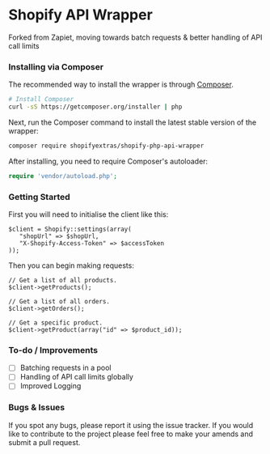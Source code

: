 # Shopify API Wrapper
Forked from Zapiet, moving towards batch requests & better handling of API call limits

### Installing via Composer
The recommended way to install the wrapper is through
[Composer](http://getcomposer.org).

```bash
# Install Composer
curl -sS https://getcomposer.org/installer | php
```

Next, run the Composer command to install the latest stable version of the wrapper:

```bash
composer require shopifyextras/shopify-php-api-wrapper
```
After installing, you need to require Composer's autoloader:

```php
require 'vendor/autoload.php';
```

### Getting Started

First you will need to initialise the client like this:

```
$client = Shopify::settings(array(
   "shopUrl" => $shopUrl,
   "X-Shopify-Access-Token" => $accessToken
));
```

Then you can begin making requests:
```
// Get a list of all products.
$client->getProducts();

// Get a list of all orders.
$client->getOrders();

// Get a specific product.
$client->getProduct(array("id" => $product_id));
```

### To-do / Improvements
- [ ] Batching requests in a pool
- [ ] Handling of API call limits globally
- [ ] Improved Logging

### Bugs & Issues
If you spot any bugs, please report it using the issue tracker. If you would like to contribute to the project please feel free to make your amends and submit a pull request.

